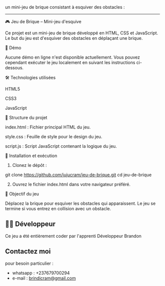  un mini-jeu de brique consistant à esquiver des obstacles  :


---

🎮 Jeu de Brique – Mini-jeu d'esquive

Ce projet est un mini-jeu de brique développé en HTML, CSS et JavaScript.  Le but du jeu est d'esquiver des obstacles en déplaçant une brique. 

🚀 Démo

Aucune démo en ligne n'est disponible actuellement.  Vous pouvez cependant exécuter le jeu localement en suivant les instructions ci-dessous. 

🛠️ Technologies utilisées

HTML5

CSS3

JavaScript 


📁 Structure du projet

index.html : Fichier principal HTML du jeu.

style.css : Feuille de style pour le design du jeu.

script.js : Script JavaScript contenant la logique du jeu. 


🔧 Installation et exécution

1. Clonez le dépôt : 

git clone https://github.com/jujucram/jeu-de-brique.git
cd jeu-de-brique



2. Ouvrez le fichier index.html dans votre navigateur préféré. 

🎯 Objectif du jeu

Déplacez la brique pour esquiver les obstacles qui apparaissent.  Le jeu se termine si vous entrez en collision avec un obstacle. 

## 👨‍💻 Développeur

Ce jeu a été entièrement coder par l'apprenti Développeur Brandon 

## Contactez moi 
pour besoin particulier :
- whatsapp : +237679700294
- e-mail : brindicram@gmail.com 



